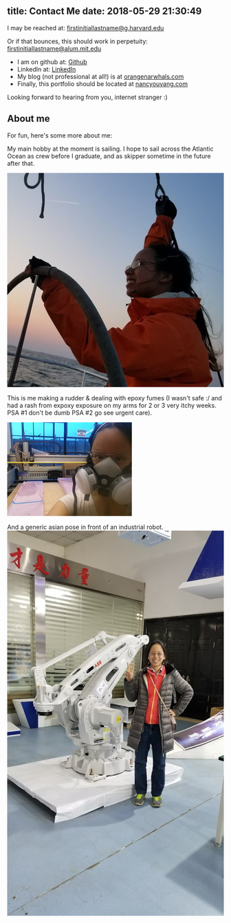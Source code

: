 title: Contact Me
date: 2018-05-29 21:30:49
---

I may be reached at:
firstinitiallastname@g.harvard.edu

Or if that bounces, this should work in perpetuity:
firstinitiallastname@alum.mit.edu

* I am on github at: [Github](https://github.com/nouyang/)
* LinkedIn at: [LinkedIn](https://www.linkedin.com/nouyang)
* My blog (not professional at all!) is at [orangenarwhals.com](http://orangenarwhals.com)
* Finally, this portfolio should be located at [nancyouyang.com](http://nancyouyang.com)

Looking forward to hearing from you, internet stranger :)

## About me
For fun, here's some more about me: 

My main hobby at the moment is sailing. I hope to sail across the Atlantic Ocean
as crew before I graduate, and as skipper sometime in the future after that.

![sailing somewhere near Cape Cod, shortly before sunset](profile_sailing2.jpg)

This is me making a rudder & dealing with epoxy fumes (I wasn't safe :/ and had
a rash from expoxy exposure on my arms for 2 or 3 very itchy weeks. PSA #1 don't
be dumb PSA #2 go see urgent care).

![Hello!](profile_mask.jpg)


And a generic asian pose in front of an industrial robot.
![Peaceful robot](peace2.jpg)
